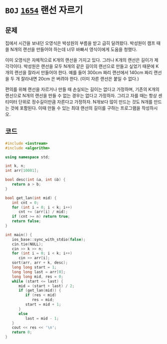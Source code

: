 # `BOJ` [`1654`](https://www.acmicpc.net/problem/1654) 랜선 자르기



## 문제

집에서 시간을 보내던 오영식은 박성원의 부름을 받고 급히 달려왔다. 박성원이 캠프 때 쓸 N개의 랜선을 만들어야 하는데 너무 바빠서 영식이에게 도움을 청했다.

이미 오영식은 자체적으로 K개의 랜선을 가지고 있다. 그러나 K개의 랜선은 길이가 제각각이다. 박성원은 랜선을 모두 N개의 같은 길이의 랜선으로 만들고 싶었기 때문에 K개의 랜선을 잘라서 만들어야 한다. 예를 들어 300cm 짜리 랜선에서 140cm 짜리 랜선을 두 개 잘라내면 20cm 은 버려야 한다. (이미 자른 랜선은 붙일 수 없다.)

편의를 위해 랜선을 자르거나 만들 때 손실되는 길이는 없다고 가정하며, 기존의 K개의 랜선으로 N개의 랜선을 만들 수 없는 경우는 없다고 가정하자. 그리고 자를 때는 항상 센티미터 단위로 정수길이만큼 자른다고 가정하자. N개보다 많이 만드는 것도 N개를 만드는 것에 포함된다. 이때 만들 수 있는 최대 랜선의 길이를 구하는 프로그램을 작성하시오.



## 코드

```cpp
#include <iostream>
#include <algorithm>

using namespace std;

int k, n;
int arr[10001];

bool desc(int &a, int &b) {
   return a > b;
}

bool get_lan(int mid) {
   int cnt = 0;
   for (int i = 0; i < k; i++)
      cnt += (arr[i] / mid);
   if (cnt >= n) return true;
   return false;
}

int main() {
   ios_base::sync_with_stdio(false);
   cin.tie(NULL);
   cin >> k >> n;
   for (int i = 0; i < k; i++)
      cin >> arr[i];
   sort(arr, arr + k, desc);
   long long start = 1;
   long long last = arr[0];
   long long mid, res = 0;
   while (start <= last) {
      mid = (start + last) / 2;
      if (get_lan(mid)) {
         if (res < mid)
            res = mid;
         start = mid + 1;
      }
      else
         last = mid - 1;
   }
   cout << res << '\n';
   return 0;
}
```


